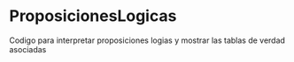 # ProposicionesLogicas
Codigo para interpretar proposiciones logias y mostrar las tablas de verdad asociadas
